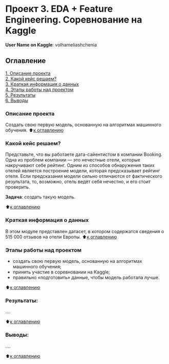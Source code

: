 # Проект 3. EDA + Feature Engineering. Соревнование на Kaggle

**User Name on Kaggle**: volhameliashchenia 

## Оглавление  
[1. Описание проекта](https://github.com/meliashchenia/Skillfactory_DS_3.0/blob/main/project_3/README.md#Описание-проекта)  
[2. Какой кейс решаем?](https://github.com/meliashchenia/Skillfactory_DS_3.0/blob/main/project_3/README.md#Какой-кейс-решаем)  
[3. Краткая информация о данных](https://github.com/meliashchenia/Skillfactory_DS_3.0/blob/main/project_3/README.md#Краткая-информация-о-данных)  
[4. Этапы работы над проектом](https://github.com/meliashchenia/Skillfactory_DS_3.0/blob/main/project_3/README.md#Этапы-работы-над-проектом)  
[5. Результаты](https://github.com/meliashchenia/Skillfactory_DS_3.0/blob/main/project_3/README.md#Результаты)    
[6. Выводы](https://github.com/meliashchenia/Skillfactory_DS_3.0/blob/main/project_3/README.md#Выводы) 

### Описание проекта    
Создать свою первую модель, основанную на алгоритмах машинного обучения.
:arrow_up:[к оглавлению](https://github.com/meliashchenia/Skillfactory_DS_3.0/blob/main/project_3/README.md#Оглавление)


### Какой кейс решаем?    
Представьте, что вы работаете дата-сайентистом в компании Booking. Одна из проблем компании — это нечестные отели, которые накручивают себе рейтинг. Одним из способов обнаружения таких отелей является построение модели, которая предсказывает рейтинг отеля. Если предсказания модели сильно отличаются от фактического результата, то, возможно, отель ведёт себя нечестно, и его стоит проверить.

**Задача**: создать такую модель.

:arrow_up:[к оглавлению](https://github.com/meliashchenia/Skillfactory_DS_3.0/blob/main/project_3/README.md#Оглавление)


### Краткая информация о данных
В этом модуле представлен датасет, в котором содержатся сведения о 515 000 отзывов на отели Европы. 
:arrow_up:[к оглавлению](https://github.com/meliashchenia/Skillfactory_DS_3.0/blob/main/project_3/README.md#Оглавление)


### Этапы работы над проектом  
- создать свою первую модель, основанную на алгоритмах машинного обучения;
- принять участие в соревновании на Kaggle;
- правильно «подготовить» данные, чтобы модель работала лучше.

:arrow_up:[к оглавлению](https://github.com/meliashchenia/Skillfactory_DS_3.0/blob/main/project_3/README.md#Оглавление)


### Результаты:  
....

:arrow_up:[к оглавлению](https://github.com/meliashchenia/Skillfactory_DS_3.0/blob/main/project_3/README.md#Оглавление)


### Выводы:  
....

:arrow_up:[к оглавлению](https://github.com/meliashchenia/Skillfactory_DS_3.0/blob/main/project_3/README.md#Оглавление)